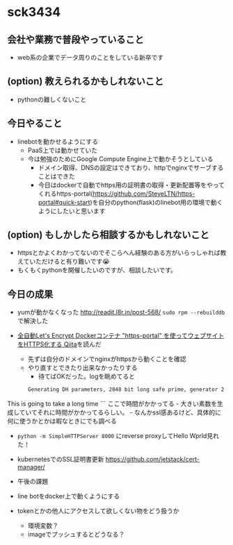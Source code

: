 # sck3434

## 会社や業務で普段やっていること
- web系の企業でデータ周りのことをしている新卒です

## (option) 教えられるかもしれないこと
- pythonの難しくないこと

## 今日やること
- linebotを動かせるようにする
  - PaaS上では動かせていた
  - 今は勉強のためにGoogle Compute Engine上で動かそうとしている
    - ドメイン取得、DNSの設定はできており、httpでnginxでサーブすることはできた
    - 今日はdockerで自動でhttps用の証明書の取得・更新配置等をやってくれるhttps-portal(https://github.com/SteveLTN/https-portal#quick-start)を自分のpython(flask)のlinebot用の環境で動くようにしたいと思います

## (option) もしかしたら相談するかもしれないこと
- httpsとかよくわかってないのでそこらへん経験のある方がいらっしゃれば教えていただけると有り難いです😭
- もくもくpythonを開催したいのですが、相談したいです。

## 今日の成果
- yumが動かなくなった
http://readit.l8r.in/post-568/
`sudo rpm --rebuilddb` で解決した

- [全自動Let's Encrypt Dockerコンテナ "https-portal" を使ってウェブサイトをHTTPS化する Qiita](https://qiita.com/c18t/items/c693d5bcda2e9b82e39b)を読んだ
  - 先ずは自分のドメインでnginxがhttpsから動くことを確認
  - やり直すとできたり出来なかったりする
    - 待てばOKだった。logを眺めてると
    ```a.sh
    Generating DH parameters, 2048 bit long safe prime, generator 2
This is going to take a long time
    ```
    ここで時間がかかってる
    - 大きい素数を生成していてそれに時間がかかってるらしい。
    - なんかssl感あるけど、具体的に何に使うかとかは暇なときにでも調べる
  - `python -m SimpleHTTPServer 8000` にreverse proxyしてHello Wprld見れた！

- kubernetesでのSSL証明書更新
https://github.com/jetstack/cert-manager/

- 午後の課題
- line botをdocker上で動くようにする
- tokenとかの他人にアクセスして欲しくない物をどう扱うか
  - 環境変数？
  - imageでプッシュするとどうなる？